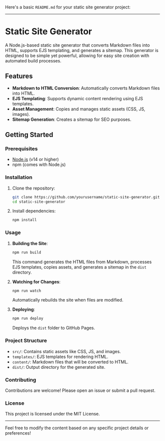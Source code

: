 Here's a basic `README.md` for your static site generator project:

---

# Static Site Generator

A Node.js-based static site generator that converts Markdown files into HTML, supports EJS templating, and generates a sitemap. This generator is designed to be simple yet powerful, allowing for easy site creation with automated build processes.

## Features

- **Markdown to HTML Conversion**: Automatically converts Markdown files into HTML.
- **EJS Templating**: Supports dynamic content rendering using EJS templates.
- **Asset Management**: Copies and manages static assets (CSS, JS, images).
- **Sitemap Generation**: Creates a sitemap for SEO purposes.

## Getting Started

### Prerequisites

- [Node.js](https://nodejs.org/) (v14 or higher)
- npm (comes with Node.js)

### Installation

1. Clone the repository:
   ```bash
   git clone https://github.com/yourusername/static-site-generator.git
   cd static-site-generator
   ```

2. Install dependencies:
   ```bash
   npm install
   ```

### Usage

1. **Building the Site**:
   ```bash
   npm run build
   ```
   This command generates the HTML files from Markdown, processes EJS templates, copies assets, and generates a sitemap in the `dist` directory.

2. **Watching for Changes**:
   ```bash
   npm run watch
   ```
   Automatically rebuilds the site when files are modified.

3. **Deploying**:
   ```bash
   npm run deploy
   ```
   Deploys the `dist` folder to GitHub Pages.

### Project Structure

- `src/`: Contains static assets like CSS, JS, and images.
- `templates/`: EJS templates for rendering HTML.
- `content/`: Markdown files that will be converted to HTML.
- `dist/`: Output directory for the generated site.

### Contributing

Contributions are welcome! Please open an issue or submit a pull request.

### License

This project is licensed under the MIT License.

---

Feel free to modify the content based on any specific project details or preferences!
